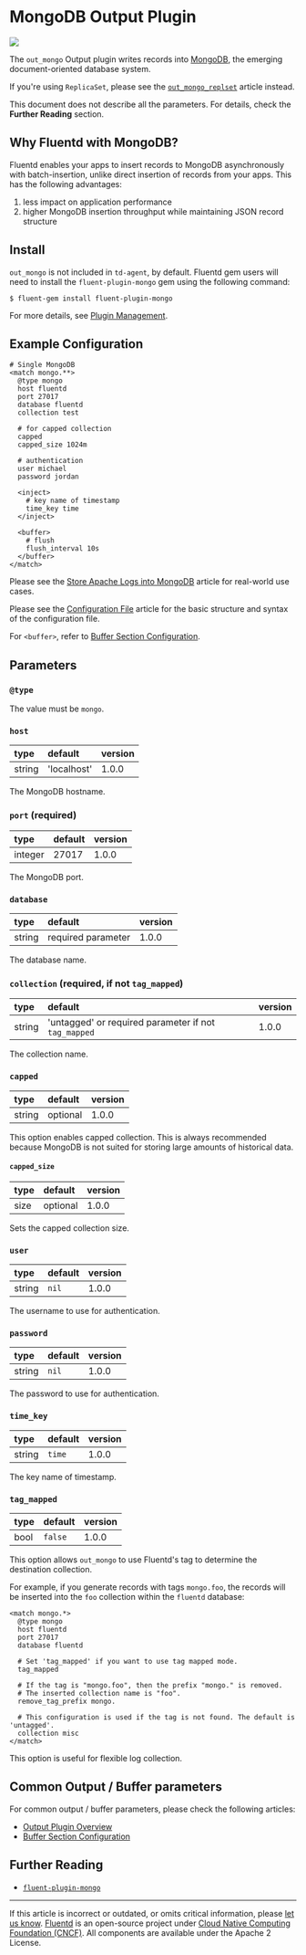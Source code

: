 # MongoDB Output Plugin

![](/images/plugins/output/mongo.png)

The `out_mongo` Output plugin writes records into
[MongoDB](http://mongodb.org/), the emerging document-oriented database system.

If you're using `ReplicaSet`, please see the
[`out_mongo_replset`](/plugins/output/mongo_replset.md) article instead.

This document does not describe all the parameters. For details, check the
**Further Reading** section.


## Why Fluentd with MongoDB?

Fluentd enables your apps to insert records to MongoDB asynchronously
with batch-insertion, unlike direct insertion of records from your apps.
This has the following advantages:

1.  less impact on application performance
2.  higher MongoDB insertion throughput while maintaining JSON record structure


## Install

`out_mongo` is not included in `td-agent`, by default. Fluentd gem users
will need to install the `fluent-plugin-mongo` gem using the following
command:

```
$ fluent-gem install fluent-plugin-mongo
```

For more details, see [Plugin Management](/deployment/plugin-management.md).


## Example Configuration

```
# Single MongoDB
<match mongo.**>
  @type mongo
  host fluentd
  port 27017
  database fluentd
  collection test

  # for capped collection
  capped
  capped_size 1024m

  # authentication
  user michael
  password jordan

  <inject>
    # key name of timestamp
    time_key time
  </inject>

  <buffer>
    # flush
    flush_interval 10s
  </buffer>
</match>
```

Please see the [Store Apache Logs into MongoDB](/guides/apache-to-mongodb.md)
article for real-world use cases.

Please see the [Configuration File](/configuration/config-file.md) article for
the basic structure and syntax of the configuration file.

For `<buffer>`, refer to [Buffer Section Configuration](/configuration/buffer-section.md).


## Parameters


### `@type`

The value must be `mongo`.


### `host`

| type   | default     | version |
|:-------|:------------|:--------|
| string | 'localhost' | 1.0.0   |

The MongoDB hostname.


### `port` (required)

| type    | default | version |
|:--------|:--------|:--------|
| integer | 27017   | 1.0.0   |

The MongoDB port.


### `database`

| type   | default            | version |
|:-------|:-------------------|:--------|
| string | required parameter | 1.0.0   |

The database name.


### `collection` (required, if not `tag_mapped`)

| type   | default                                              | version |
|:-------|:-----------------------------------------------------|:--------|
| string | 'untagged' or required parameter if not `tag_mapped` | 1.0.0   |

The collection name.


### `capped`

| type   | default  | version |
|:-------|:---------|:--------|
| string | optional | 1.0.0   |

This option enables capped collection. This is always recommended
because MongoDB is not suited for storing large amounts of historical
data.


#### `capped_size`

| type | default  | version |
|:-----|:---------|:--------|
| size | optional | 1.0.0   |

Sets the capped collection size.


### `user`

| type   | default | version |
|:-------|:--------|:--------|
| string | `nil`   | 1.0.0   |

The username to use for authentication.


### `password`

| type   | default | version |
|:-------|:--------|:--------|
| string | `nil`   | 1.0.0   |

The password to use for authentication.


### `time_key`

| type   | default | version |
|:-------|:--------|:--------|
| string | `time`  | 1.0.0   |

The key name of timestamp.


### `tag_mapped`

| type | default | version |
|:-----|:--------|:--------|
| bool | `false` | 1.0.0   |

This option allows `out_mongo` to use Fluentd's tag to determine the destination
collection.

For example, if you generate records with tags `mongo.foo`, the records will be
inserted into the `foo` collection within the `fluentd` database:

```
<match mongo.*>
  @type mongo
  host fluentd
  port 27017
  database fluentd

  # Set 'tag_mapped' if you want to use tag mapped mode.
  tag_mapped

  # If the tag is "mongo.foo", then the prefix "mongo." is removed.
  # The inserted collection name is "foo".
  remove_tag_prefix mongo.

  # This configuration is used if the tag is not found. The default is 'untagged'.
  collection misc
</match>
```

This option is useful for flexible log collection.


## Common Output / Buffer parameters

For common output / buffer parameters, please check the following articles:

-   [Output Plugin Overview](/plugins/output/README.md)
-   [Buffer Section Configuration](/configuration/buffer-section.md)


## Further Reading

-   [`fluent-plugin-mongo`](https://github.com/fluent/fluent-plugin-mongo)


------------------------------------------------------------------------

If this article is incorrect or outdated, or omits critical information, please
[let us know](https://github.com/fluent/fluentd-docs-gitbook/issues?state=open).
[Fluentd](http://www.fluentd.org/) is an open-source project under
[Cloud Native Computing Foundation (CNCF)](https://cncf.io/). All components are
available under the Apache 2 License.
